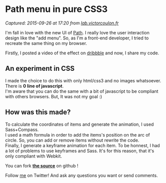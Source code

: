 # Path menu in pure CSS3

_Captured: 2015-09-26 at 17:20 from [lab.victorcoulon.fr](http://lab.victorcoulon.fr/css/path-menu/)_

I'm fall in love with the new UI of [Path](http://path.com). I really love the user interaction design like the "add menu". So, as I'm a front-end developer, I tried to recreate the same thing on my browser.

Firstly, I posted a video of the effect on [dribbble](http://dribbble.com/shots/339001-Path-menu-recreated-in-css3) and now, I share my code.

## An experiment in CSS

I made the choice to do this with only html/css3 and no images whatsoever.  
There is **0 line of javascript**.  
I'm aware that you can do the same with a bit of javascript to be compliant with others browsers. But, It was not my goal :)

## How was this made?

To calculate the coordinates of items and generate the animation, I used Sass+Compass.  
I used a math formula in order to add the items's position on the arc of circle. So, you can add or remove items without rewrite the code.  
Finally, I generate a keyframe animation for each item. To be honnest, I had a lot of problems to use keyframes and Sass. It's for this reason, that it's only compliant with Webkit.

You can fork **[the source](http://github.com/victa/path-menu)** on github !

Follow [me](http://twitter.com/_victa) on Twitter! And ask any questions you want or send comments.
